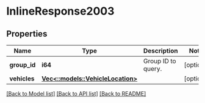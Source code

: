 # InlineResponse2003

## Properties
Name | Type | Description | Notes
------------ | ------------- | ------------- | -------------
**group_id** | **i64** | Group ID to query. | [optional] 
**vehicles** | [**Vec<::models::VehicleLocation>**](VehicleLocation.md) |  | [optional] 

[[Back to Model list]](../README.md#documentation-for-models) [[Back to API list]](../README.md#documentation-for-api-endpoints) [[Back to README]](../README.md)


